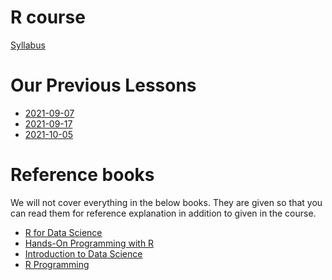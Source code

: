 # R course

[Syllabus](Syllabus.md)

# Our Previous Lessons

- [2021-09-07](2021/2021-09-07.md)
- [2021-09-17](2021/2021-09-17.md)
- [2021-10-05](2021/2021-10-05.md)






# Reference books

We will not cover everything in the below books.
They are given so that you can read them for reference explanation in addition to given in the course.

- [R for Data Science](https://r4ds.had.co.nz)
- [Hands-On Programming with R](https://rstudio-education.github.io/hopr/basics.html)
- [Introduction to Data Science](https://rafalab.github.io/dsbook/)
- [R Programming](https://leanpub.com/rprogramming)



